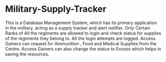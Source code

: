 # Military-Supply-Tracker
This is a Database Management System, which has its primary application in the military, acting as a supply tracker and alert notifier.
Only Certain Ranks of All the regiments are allowed to login and check status for supplies of the regiments they belong to.
All the login attempts are logged.
Access Gainers can request for Ammunition , Food and Medical Supplies from the Centre.
Access Gainers can also change the status to Excess which helps in saving the resources.
